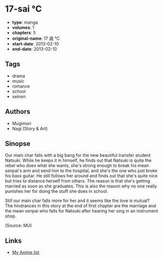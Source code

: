 # 17-sai °C

-   **type**: manga
-   **volumes**: 1
-   **chapters**: 5
-   **original-name**: 17 歳 ℃
-   **start-date**: 2013-02-10
-   **end-date**: 2013-02-10

## Tags

-   drama
-   music
-   romance
-   school
-   seinen

## Authors

-   Mugimori
-   Nagi (Story & Art)

## Sinopse

Our main char falls with a big bang for the new beautiful transfer student Natsuki. While he keeps it in himself, he finds out that Natsuki is quite the rebel who does what she wants, she's strong enough to break his mean senpai's arm and send him to the hospital, and she's the one who just broke his bass guitar. He still follows her around and finds out that she's quite nice but tries to distance herself from others. The reason is that she's getting married as soon as she graduates. This is also the reason why no one really punishes her for doing the stuff she does in school.

Still our main char falls more for her and it seems like the love is mutual?
The hindrances in this story at the end of first chapter are the marriage and the mean senpai who falls for Natsuki after hearing her sing in an instrument shop.

(Source: MU)

## Links

-   [My Anime list](https://myanimelist.net/manga/48805/17-sai_%C2%B0C)
